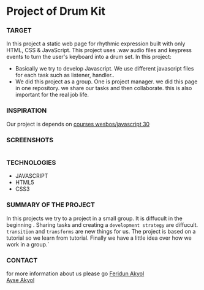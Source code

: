 # Project of Drum Kit
### TARGET
In this project a static web page for rhythmic expression built with only HTML, CSS & JavaScript. This project uses .wav audio files and keypress events to turn the user's keyboard into a drum set.
In this project:
* Basically we try to develop Javascript. We use different javascript files for each task such as listener, handler..
* We did this project as a group. One is project manager. we did this page in one repository. we share our tasks and then collaborate. this is also important for the real job life.   
### INSPIRATION
Our project is depends on [courses wesbos/javascript 30](https://courses.wesbos.com/account/access/5e6d32baabb2b01ab6abee86/view/194130650) 
### SCREENSHOTS
![]()

### TECHNOLOGIES
- JAVASCRIPT
- HTML5
- CSS3

### SUMMARY OF THE PROJECT
In this projects we try to a project in a small group. It is diffucult in the beginning . Sharing tasks and creating a `development strategy` are diffucult. `transition` and `transforms` are new things for us. The project is based on a tutorial so we learn from tutorial. Finally we have a little idea over how we work in a group.`   


### CONTACT
for more information about us please go [Feridun Akyol](https://feridunakyol.github.io)   
[Ayse Akyol](https://ayseakyol.github.io/)

